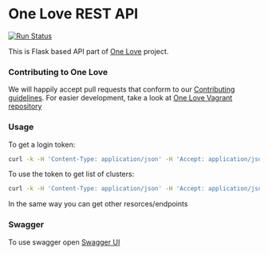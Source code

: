 One Love REST API
=================

[![Run Status](https://api.shippable.com/projects/5478a4b2d46935d5fbbee379/badge?branch=master)](https://app.shippable.com/projects/5478a4b2d46935d5fbbee379)

This is Flask based API part of [One Love](https://one-love.github.io/) project.

### Contributing to One Love
We will happily accept pull requests that conform to our [Contributing guidelines](CONTRIBUTING.md). For easier development, take a look at [One Love Vagrant repository](https://github.com/one-love/vagrant-one-love)

### Usage
To get a login token:
```bash
curl -k -H 'Content-Type: application/json' -H 'Accept: application/json' http://onelove.vagrant:5000/api/v0/auth/tokens -X POST -d '{"email": "admin@example.com", "password": "Sekrit"}'

```

To use the token to get list of clusters:
```bash
curl -k -H 'Content-Type: application/json' -H 'Accept: application/json' -H 'Authorization: JWT <token>' http://onelove.vagrant:5000/api/v0/clusters
```

In the same way you can get other resorces/endpoints

### Swagger
To use swagger open [Swagger UI](http://onelove.vagrant:5000/api/v0/doc/)
